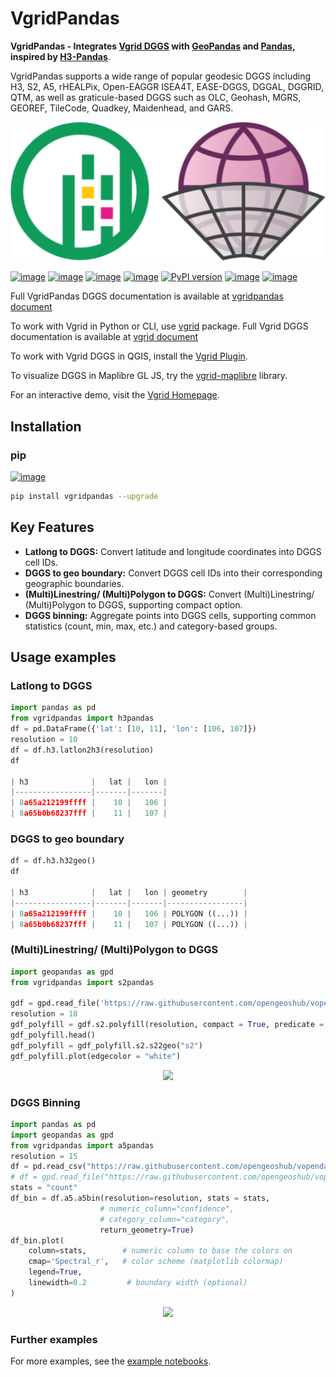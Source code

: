 # VgridPandas
**VgridPandas - Integrates [Vgrid DGGS](https://github.com/opengeoshub/vgrid) with [GeoPandas](https://github.com/geopandas/geopandas) and [Pandas](https://github.com/pandas-dev/pandas), inspired by [H3-Pandas](https://github.com/DahnJ/H3-Pandas/)**.

VgridPandas supports a wide range of popular geodesic DGGS including H3, S2, A5, rHEALPix, Open-EAGGR ISEA4T, EASE-DGGS, DGGAL, DGGRID, QTM, as well as graticule-based DGGS such as OLC, Geohash, MGRS, GEOREF, TileCode, Quadkey, Maidenhead, and GARS.

[![logo](https://raw.githubusercontent.com/opengeoshub/vgridtools/refs/heads/main/images/vgridpandas.svg)](https://github.com/opengeoshub/vgridtools/blob/main/images/vgridpandas.svg)


[![image](https://colab.research.google.com/assets/colab-badge.svg)](https://colab.research.google.com/github/opengeoshub/vgridpandas/blob/main)
[![image](https://mybinder.org/badge_logo.svg)](https://mybinder.org/v2/gh/opengeoshub/vgridpandas/HEAD?filepath=docs/notebooks)
[![image](https://studiolab.sagemaker.aws/studiolab.svg)](https://studiolab.sagemaker.aws/import/github/opengeoshub/vgridpandas/blob/main/docs/notebooks/00_intro.ipynb)
[![image](https://jupyterlite.rtfd.io/en/latest/_static/badge.svg)](https://demo.gishub.vn/lab/index.html?path=notebooks/vgridpandas/00_intro.ipynb)
[![PyPI version](https://badge.fury.io/py/vgridpandas.svg)](https://badge.fury.io/py/vgridpandas)
[![image](https://static.pepy.tech/badge/vgridpandas)](https://pepy.tech/project/vgridpandas)
[![image](https://img.shields.io/badge/License-MIT-yellow.svg)](https://opensource.org/licenses/MIT)


Full VgridPandas DGGS documentation is available at [vgridpandas document](https://vgridpandas.gishub.vn)

To work with Vgrid in Python or CLI, use [vgrid](https://pypi.org/project/vgrid/) package. Full Vgrid DGGS documentation is available at [vgrid document](https://vgrid.gishub.vn)

To work with Vgrid DGGS in QGIS, install the [Vgrid Plugin](https://plugins.qgis.org/plugins/vgridtools/).

To visualize DGGS in Maplibre GL JS, try the [vgrid-maplibre](https://www.npmjs.com/package/vgrid-maplibre) library.

For an interactive demo, visit the [Vgrid Homepage](https://vgrid.vn).


## Installation
### pip
[![image](https://img.shields.io/pypi/v/vgridpandas.svg)](https://pypi.python.org/pypi/vgridpandas)
```bash
pip install vgridpandas --upgrade
```

## Key Features

- **Latlong to DGGS:** Convert latitude and longitude coordinates into DGGS cell IDs.
- **DGGS to geo boundary:** Convert DGGS cell IDs into their corresponding geographic boundaries.
- **(Multi)Linestring/ (Multi)Polygon to DGGS:** Convert (Multi)Linestring/ (Multi)Polygon to DGGS, supporting compact option.
- **DGGS binning:** Aggregate points into DGGS cells, supporting common statistics (count, min, max, etc.) and category-based groups.

## Usage examples

### Latlong to DGGS

```python
import pandas as pd
from vgridpandas import h3pandas
df = pd.DataFrame({'lat': [10, 11], 'lon': [106, 107]})
resolution = 10
df = df.h3.latlon2h3(resolution)
df

| h3              |   lat |   lon |
|-----------------|-------|-------|
| 8a65a212199ffff |    10 |   106 |
| 8a65b0b68237fff |    11 |   107 |
```

### DGGS to geo boundary
```python
df = df.h3.h32geo()
df

| h3              |   lat |   lon | geometry        |
|-----------------|-------|-------|-----------------|
| 8a65a212199ffff |    10 |   106 | POLYGON ((...)) |
| 8a65b0b68237fff |    11 |   107 | POLYGON ((...)) |
```

### (Multi)Linestring/ (Multi)Polygon to DGGS
```python
import geopandas as gpd
from vgridpandas import s2pandas

gdf = gpd.read_file('https://raw.githubusercontent.com/opengeoshub/vopendata/refs/heads/main/shape/polygon.geojson')
resolution = 18
gdf_polyfill = gdf.s2.polyfill(resolution, compact = True, predicate = "largest_overlap", explode = True)
gdf_polyfill.head()
gdf_polyfill = gdf_polyfill.s2.s22geo("s2")
gdf_polyfill.plot(edgecolor = "white")
```
<div align="center">
  <img src="https://raw.githubusercontent.com/thangqd/vgridtools/main/images/readme/vector2s2_compacted.png">
</div>

### DGGS Binning
```python
import pandas as pd
import geopandas as gpd
from vgridpandas import a5pandas
resolution = 15
df = pd.read_csv("https://raw.githubusercontent.com/opengeoshub/vopendata/refs/heads/main/csv/dist1_pois.csv")
# df = gpd.read_file("https://raw.githubusercontent.com/opengeoshub/vopendata/refs/heads/main/shape/dist1_pois.geojson")
stats = "count"
df_bin = df.a5.a5bin(resolution=resolution, stats = stats, 
                    # numeric_column="confidence",
                    # category_column="category",
                    return_geometry=True)
df_bin.plot(
    column=stats,        # numeric column to base the colors on
    cmap='Spectral_r',   # color scheme (matplotlib colormap)
    legend=True,  
    linewidth=0.2         # boundary width (optional)
)
```
<div align="center">
  <img src="https://raw.githubusercontent.com/thangqd/vgridtools/main/images/readme/a5bin.png">
</div>

### Further examples
For more examples, see the 
[example notebooks](https://nbviewer.jupyter.org/github/opengeoshub/vgridpandas/tree/main/docs/notebooks/).